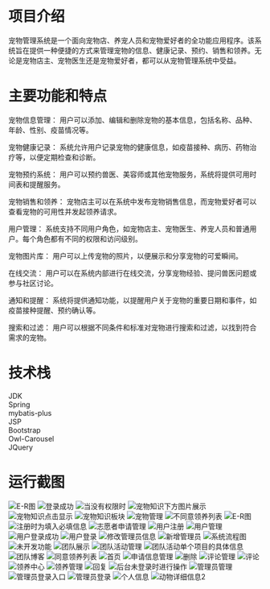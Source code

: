 # 项目介绍
宠物管理系统是一个面向宠物店、养宠人员和宠物爱好者的全功能应用程序。该系统旨在提供一种便捷的方式来管理宠物的信息、健康记录、预约、销售和领养。无论是宠物店主、宠物医生还是宠物爱好者，都可以从宠物管理系统中受益。

# 主要功能和特点
宠物信息管理： 用户可以添加、编辑和删除宠物的基本信息，包括名称、品种、年龄、性别、疫苗情况等。

宠物健康记录： 系统允许用户记录宠物的健康信息，如疫苗接种、病历、药物治疗等，以便定期检查和诊断。

宠物预约系统： 用户可以预约兽医、美容师或其他宠物服务，系统将提供可用时间表和提醒服务。

宠物销售和领养： 宠物店主可以在系统中发布宠物销售信息，而宠物爱好者可以查看宠物的可用性并发起领养请求。

用户管理： 系统支持不同用户角色，如宠物店主、宠物医生、养宠人员和普通用户。每个角色都有不同的权限和访问级别。

宠物图片库： 用户可以上传宠物的照片，以便展示和分享宠物的可爱瞬间。

在线交流： 用户可以在系统内部进行在线交流，分享宠物经验、提问兽医问题或参与社区讨论。

通知和提醒： 系统将提供通知功能，以提醒用户关于宠物的重要日期和事件，如疫苗接种提醒、预约确认等。

搜索和过滤： 用户可以根据不同条件和标准对宠物进行搜索和过滤，以找到符合需求的宠物。


# 技术栈
JDK\
Spring\
mybatis-plus\
JSP\
Bootstrap\
Owl-Carousel\
JQuery

# 运行截图

![E-R图](https://github.com/heweijiqn/pet/assets/95403358/255fafd3-aa9f-4537-90d0-d04579501c98)
![登录成功](https://github.com/heweijiqn/pet/assets/95403358/381e9f67-7e08-4adb-a668-2d0510df5e6f)
![当没有权限时](https://github.com/heweijiqn/pet/assets/95403358/466b1214-bcdd-4176-864b-b012406b3ed5)
![宠物知识下方图片展示](https://github.com/heweijiqn/pet/assets/95403358/7664eaa9-4faf-4239-9173-84d485f22efe)
![宠物知识点击显示](https://github.com/heweijiqn/pet/assets/95403358/9f5226a3-ab10-4457-9a68-20de7f2f2131)
![宠物知识板块](https://github.com/heweijiqn/pet/assets/95403358/120cf65f-85f9-4e97-88ad-84039fe47ba1)
![宠物管理](https://github.com/heweijiqn/pet/assets/95403358/f12aadee-6cb8-4dbe-95e2-9042ca7a8594)
![不同意领养列表](https://github.com/heweijiqn/pet/assets/95403358/c6a95765-3639-4821-b7f3-0eb6194adbb7)
![E-R图](https://github.com/heweijiqn/pet/assets/95403358/b9330abd-ef30-436b-b820-9181cd5a5040)
![注册时为填入必填信息](https://github.com/heweijiqn/pet/assets/95403358/7a68abdc-2067-4f4b-bfe7-e313d3d62833)
![志愿者申请管理](https://github.com/heweijiqn/pet/assets/95403358/745b3718-1264-413a-ac4d-317d194df0ee)
![用户注册](https://github.com/heweijiqn/pet/assets/95403358/81c8bb86-712f-4acf-bad4-de3a9d9ecaa9)
![用户管理](https://github.com/heweijiqn/pet/assets/95403358/6958b386-6255-48d8-bbd8-72174ffff51f)
![用户登录成功](https://github.com/heweijiqn/pet/assets/95403358/ed9727b5-965d-4574-bf56-813dddb8c8de)
![用户登录](https://github.com/heweijiqn/pet/assets/95403358/2e8ba58a-6c3c-434d-98df-49cbe9e8d696)
![修改管理员信息](https://github.com/heweijiqn/pet/assets/95403358/ac9c17ff-9f9d-4549-96a8-72cde7184100)
![新增管理员](https://github.com/heweijiqn/pet/assets/95403358/c2de93ce-7772-4d1b-a551-1639e115e8bc)
![系统流程图](https://github.com/heweijiqn/pet/assets/95403358/56049e74-d83e-474b-8c25-cb46642e28af)
![未开发功能](https://github.com/heweijiqn/pet/assets/95403358/0bf17d81-8b25-4947-9657-ad4bf9062c52)
![团队展示](https://github.com/heweijiqn/pet/assets/95403358/e9266f61-a281-44ca-a891-b5ce95fd2f12)
![团队活动管理](https://github.com/heweijiqn/pet/assets/95403358/cb8548e1-541d-4b29-9fa5-d2bee74917a0)
![团队活动单个项目的具体信息](https://github.com/heweijiqn/pet/assets/95403358/424ff944-0c7c-465f-9cfc-e9b9c3d597d3)
![团队博客](https://github.com/heweijiqn/pet/assets/95403358/cf398c5f-e7c0-4863-a6c8-fdb98382d2d9)
![同意领养列表](https://github.com/heweijiqn/pet/assets/95403358/f84b9c82-79f8-4f0d-9482-e1052904daf9)
![首页](https://github.com/heweijiqn/pet/assets/95403358/e4caa530-4a19-482b-b494-d25eba14cea7)
![申请信息管理](https://github.com/heweijiqn/pet/assets/95403358/8ad4f401-8472-4afc-9bf0-98cb5036076b)
![删除](https://github.com/heweijiqn/pet/assets/95403358/d41ee2a9-5af4-4956-a1e0-7b342e77f7a6)
![评论管理](https://github.com/heweijiqn/pet/assets/95403358/da01ee49-0ccb-481f-b589-726a1320463a)
![评论](https://github.com/heweijiqn/pet/assets/95403358/5756a7c1-45be-4f4a-8381-cf1eb4403209)
![领养中心](https://github.com/heweijiqn/pet/assets/95403358/970de10f-6f60-4680-91cc-046ec8fc96f3)
![领养管理](https://github.com/heweijiqn/pet/assets/95403358/dbd9e72e-b27b-4050-83d4-d97b5a58aa30)
![回复](https://github.com/heweijiqn/pet/assets/95403358/8eada808-da01-4e70-bd1c-3eb28b1d4863)
![后台未登录时进行操作](https://github.com/heweijiqn/pet/assets/95403358/6a96c665-50f8-4dc6-b464-b9a871063179)
![管理员管理](https://github.com/heweijiqn/pet/assets/95403358/9f7cbe07-7f88-4514-97cf-451a354a2eac)
![管理员登录入口](https://github.com/heweijiqn/pet/assets/95403358/4c15cd96-7884-4803-a0c0-077a6cc70ac0)
![管理员登录](https://github.com/heweijiqn/pet/assets/95403358/4faef80d-88fe-49ef-b0ab-4517c8b9a521)
![个人信息](https://github.com/heweijiqn/pet/assets/95403358/04d218f4-fd4e-452a-b2da-99a610f4cb75)
![动物详细信息2](https://github.com/heweijiqn/pet/assets/95403358/20d8db14-e78a-4623-a727-4e77b625f399)






